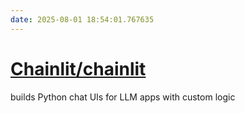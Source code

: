 ```yaml
---
date: 2025-08-01 18:54:01.767635
---
```


# [Chainlit/chainlit](https://github.com/Chainlit/chainlit)

builds Python chat UIs for LLM apps with custom logic